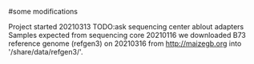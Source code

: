 #some modifications

Project started 20210313
TODO:ask sequencing center ablout adapters
Samples expected from sequencing core 20210116
we downloaded B73 reference genome (refgen3) on  20210316 from http://maizegb.org into '/share/data/refgen3/'.
